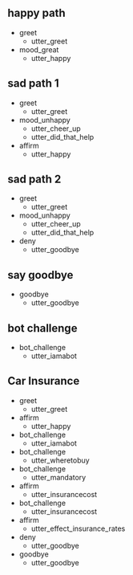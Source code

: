 ## happy path
* greet
  - utter_greet
* mood_great
  - utter_happy

## sad path 1
* greet
  - utter_greet
* mood_unhappy
  - utter_cheer_up
  - utter_did_that_help
* affirm
  - utter_happy

## sad path 2
* greet
  - utter_greet
* mood_unhappy
  - utter_cheer_up
  - utter_did_that_help
* deny
  - utter_goodbye

## say goodbye
* goodbye
  - utter_goodbye

## bot challenge
* bot_challenge
  - utter_iamabot

## Car Insurance

* greet
    - utter_greet
* affirm
    - utter_happy
* bot_challenge
    - utter_iamabot
* bot_challenge
    - utter_wheretobuy
* bot_challenge
    - utter_mandatory
* affirm
    - utter_insurancecost
* bot_challenge
    - utter_insurancecost
* affirm
    - utter_effect_insurance_rates
* deny
    - utter_goodbye
* goodbye
    - utter_goodbye
